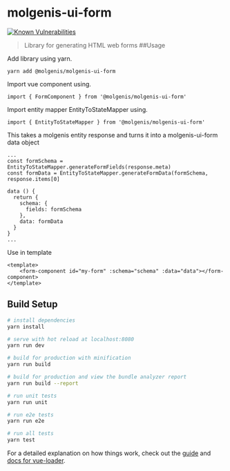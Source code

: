 # molgenis-ui-form

[![Known Vulnerabilities](https://snyk.io/test/github/molgenis/molgenis-ui-form/badge.svg?targetFile=package.json)](https://snyk.io/test/github/molgenis/molgenis-ui-form?targetFile=package.json)

> Library for generating HTML web forms
##Usage 

Add library using yarn.

```yarn add @molgenis/molgenis-ui-form```

Import vue component using.

```import { FormComponent } from '@molgenis/molgenis-ui-form'```

Import entity mapper EntityToStateMapper using.

```import { EntityToStateMapper } from '@molgenis/molgenis-ui-form'```

This takes a molgenis entity response and turns it into a molgenis-ui-form data object

```
...
const formSchema = EntityToStateMapper.generateFormFields(response.meta)
const formData = EntityToStateMapper.generateFormData(formSchema, response.items[0]

data () {
  return {
    schema: {
      fields: formSchema
    },
    data: formData
  }
}
...
```

Use in template 

```
<template>
    <form-component id="my-form" :schema="schema" :data="data"></form-component>
</template>
```


## Build Setup

``` bash
# install dependencies
yarn install

# serve with hot reload at localhost:8080
yarn run dev

# build for production with minification
yarn run build

# build for production and view the bundle analyzer report
yarn run build --report

# run unit tests
yarn run unit

# run e2e tests
yarn run e2e

# run all tests
yarn test
```

For a detailed explanation on how things work, check out the [guide](http://vuejs-templates.github.io/webpack/) and [docs for vue-loader](http://vuejs.github.io/vue-loader).
